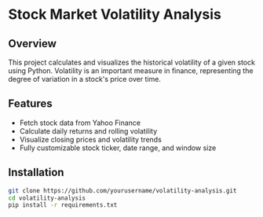 # Stock Market Volatility Analysis

## Overview
This project calculates and visualizes the historical volatility of a given stock using Python. Volatility is an important measure in finance, representing the degree of variation in a stock's price over time.

## Features
- Fetch stock data from Yahoo Finance
- Calculate daily returns and rolling volatility
- Visualize closing prices and volatility trends
- Fully customizable stock ticker, date range, and window size

## Installation
```bash
git clone https://github.com/yourusername/volatility-analysis.git
cd volatility-analysis
pip install -r requirements.txt
